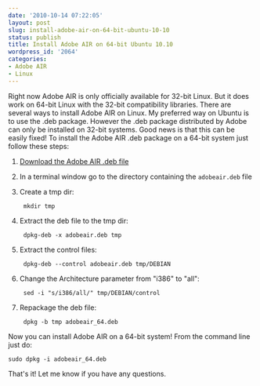 ```yaml
---
date: '2010-10-14 07:22:05'
layout: post
slug: install-adobe-air-on-64-bit-ubuntu-10-10
status: publish
title: Install Adobe AIR on 64-bit Ubuntu 10.10
wordpress_id: '2064'
categories:
- Adobe AIR
- Linux
---
```


Right now Adobe AIR is only officially available for 32-bit Linux.  But it does work on 64-bit Linux with the 32-bit compatibility libraries.  There are several ways to install Adobe AIR on Linux.  My preferred way on Ubuntu is to use the .deb package.  However the .deb package distributed by Adobe can only be installed on 32-bit systems.  Good news is that this can be easily fixed!  To install the Adobe AIR .deb package on a 64-bit system just follow these steps:

1. [Download the Adobe AIR .deb file](http://get.adobe.com/air/)

2. In a terminal window go to the directory containing the `adobeair.deb` file

3. Create a tmp dir: 
    
        mkdir tmp

4. Extract the deb file to the tmp dir: 
    
        dpkg-deb -x adobeair.deb tmp

5. Extract the control files: 
    
        dpkg-deb --control adobeair.deb tmp/DEBIAN

6. Change the Architecture parameter from "i386" to "all": 
    
        sed -i "s/i386/all/" tmp/DEBIAN/control

7. Repackage the deb file: 
    
        dpkg -b tmp adobeair_64.deb

Now you can install Adobe AIR on a 64-bit system!  From the command line just do: 
    
    sudo dpkg -i adobeair_64.deb

That's it!  Let me know if you have any questions.

